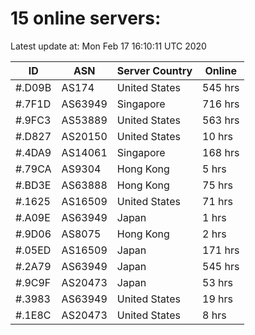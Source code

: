 # 15 online servers:

Latest update at: Mon Feb 17 16:10:11 UTC 2020

| ID | ASN | Server Country | Online |
| -- | --- | -------------- | ------ |
| #.D09B | AS174 | United States | 545 hrs |
| #.7F1D | AS63949 | Singapore | 716 hrs |
| #.9FC3 | AS53889 | United States | 563 hrs |
| #.D827 | AS20150 | United States | 10 hrs |
| #.4DA9 | AS14061 | Singapore | 168 hrs |
| #.79CA | AS9304 | Hong Kong | 5 hrs |
| #.BD3E | AS63888 | Hong Kong | 75 hrs |
| #.1625 | AS16509 | United States | 71 hrs |
| #.A09E | AS63949 | Japan | 1 hrs |
| #.9D06 | AS8075 | Hong Kong | 2 hrs |
| #.05ED | AS16509 | Japan | 171 hrs |
| #.2A79 | AS63949 | Japan | 545 hrs |
| #.9C9F | AS20473 | Japan | 53 hrs |
| #.3983 | AS63949 | United States | 19 hrs |
| #.1E8C | AS20473 | United States | 8 hrs |

